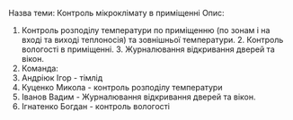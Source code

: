 ﻿
Назва теми: Контроль мікроклімату в приміщенні Опис:

1.  Контроль розподілу температури по приміщенню (по зонам і на вході та виході теплоносія) та зовнішньої температури. 2. Контроль вологості в приміщенні. 3. Журналювання відкривання дверей та вікон.
2.  Команда:
3.  Андрiюк Iгор - тімлід
4.  Куценко Микола - контроль розподiлу температури
5.  Iванов Вадим - Журналювання відкривання дверей та вікон.
6.  Iгнатенко Богдан - контроль вологостi
